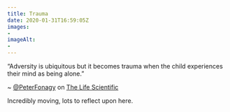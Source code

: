 ```yaml
---
title: Trauma
date: 2020-01-31T16:59:05Z
images:
- 
imageAlt:
- 
---
```


“Adversity is ubiquitous but it becomes trauma when the child experiences their mind as being alone.”

~ [@PeterFonagy](https://twitter.com/PeterFonagy) on [The Life Scientific](https://www.bbc.co.uk/sounds/play/m000dpj2)

Incredibly moving, lots to reflect upon here.
